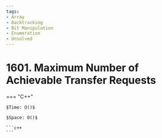 ```yaml
---
tags:
- Array
- Backtracking
- Bit Manipulation
- Enumeration
- Unsolved
---
```



# 1601. Maximum Number of Achievable Transfer Requests

=== "C++"

    $Time: O()$

    $Space: O()$

    ```c++
    ```